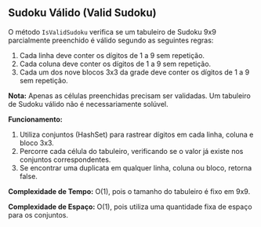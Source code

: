## Sudoku Válido (Valid Sudoku)

O método `IsValidSudoku` verifica se um tabuleiro de Sudoku 9x9 parcialmente preenchido é válido segundo as seguintes regras:

1. Cada linha deve conter os dígitos de 1 a 9 sem repetição.
2. Cada coluna deve conter os dígitos de 1 a 9 sem repetição.
3. Cada um dos nove blocos 3x3 da grade deve conter os dígitos de 1 a 9 sem repetição.

**Nota:** Apenas as células preenchidas precisam ser validadas. Um tabuleiro de Sudoku válido não é necessariamente solúvel.

**Funcionamento:**

1. Utiliza conjuntos (HashSet) para rastrear dígitos em cada linha, coluna e bloco 3x3.
2. Percorre cada célula do tabuleiro, verificando se o valor já existe nos conjuntos correspondentes.
3. Se encontrar uma duplicata em qualquer linha, coluna ou bloco, retorna false.

**Complexidade de Tempo:** O(1), pois o tamanho do tabuleiro é fixo em 9x9.

**Complexidade de Espaço:** O(1), pois utiliza uma quantidade fixa de espaço para os conjuntos.
